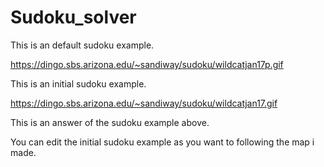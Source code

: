 # Sudoku_solver

This is an default sudoku example.

https://dingo.sbs.arizona.edu/~sandiway/sudoku/wildcatjan17p.gif

This is an initial sudoku example.

https://dingo.sbs.arizona.edu/~sandiway/sudoku/wildcatjan17.gif

This is an answer of the sudoku example above.

You can edit the initial sudoku example as you want to following the map i made.
